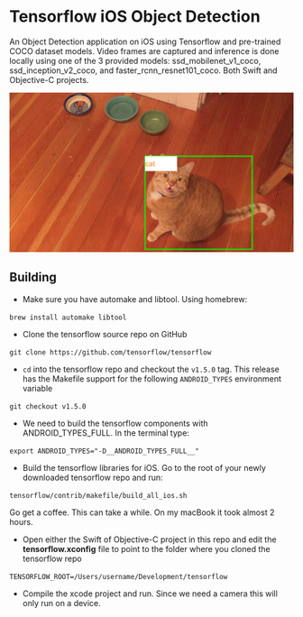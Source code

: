 # Tensorflow iOS Object Detection

An Object Detection application on iOS using Tensorflow and pre-trained COCO dataset models.  Video frames are captured and inference is done locally using one of the 3 provided models: ssd_mobilenet_v1_coco, ssd_inception_v2_coco, and faster_rcnn_resnet101_coco.  Both Swift and Objective-C projects.

![cat image](images/cat.png)

## Building

* Make sure you have automake and libtool.  Using homebrew:

`brew install automake libtool`


* Clone the tensorflow source repo on GitHub

`git clone https://github.com/tensorflow/tensorflow`


* `cd` into the tensorflow repo and checkout the `v1.5.0` tag.  This release has the Makefile support for the following `ANDROID_TYPES` environment variable

`git checkout v1.5.0`


* We need to build the tensorflow components with ANDROID_TYPES_FULL.  In the terminal type:

`export ANDROID_TYPES="-D__ANDROID_TYPES_FULL__"`


* Build the tensorflow libraries for iOS.  Go to the root of your newly downloaded tensorflow repo and run:

`tensorflow/contrib/makefile/build_all_ios.sh`

Go get a coffee. This can take a while.  On my macBook it took almost 2 hours.


* Open either the Swift of Objective-C project in this repo and edit the **tensorflow.xconfig** file to point to the folder where you cloned the tensorflow repo

`TENSORFLOW_ROOT=/Users/username/Development/tensorflow`


* Compile the xcode project and run. Since we need a camera this will only run on a device.
